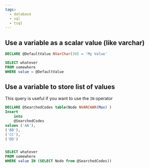 ```yaml
---
tags:
  - database
  - sql
  - tsql
---
```

## Use a variable as a scalar value (like varchar)

```sql
DECLARE @DefaultValue NVarChar(30) = 'My Value'

SELECT whatever 
FROM somewhere 
WHERE value = @DefaultValue
```


## Use a variable to store list of values

This query is useful if you want to use the `IN` operator

```sql
DECLARE @SearchedCodes table(Node NVARCHAR(Max) )
Insert
	into
	@SearchedCodes
values ('AA'),
('BB'),
('CC'),
('DD')


SELECT whatever 
FROM somewhere 
WHERE value IN (SELECT Node from @SearchedCodes))
```